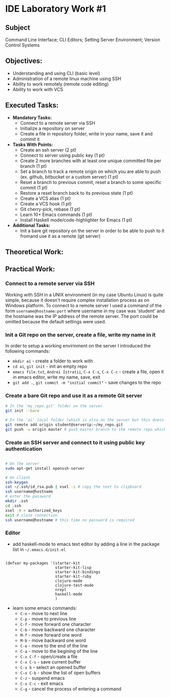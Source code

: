 # IDE Laboratory Work #1

## Subject

Command Line Interface; CLI Editors; Setting Server Environment; Version Control Systems

## Objectives:
  - Understanding and using CLI (basic level)
  - Administration of a remote linux machine using SSH
  - Ability to work remotely (remote code editing)
  - Ability to work with VCS

## Executed Tasks:
  - **Mandatory Tasks:**
    - Connect to a remote server via SSH
    - Initialize a repository on server
    - Create a file in repository folder, write in your name, save it and commit it
  - **Tasks With Points:**
    - Create an ssh server (2 pt)
    - Connect to server using public key (1 pt)
    - Create 2 more branches with at least one unique committed file per branch (1 pt)
    - Set a branch to track a remote origin on which you are able to push (ex. github, bitbucket or a custom server) (1 pt)
    - Reset a branch to previous commit, reset a branch to some specific commit (1 pt)
    - Restore a reset branch back to its previous state (1 pt)
    - Create a VCS alias (1 pt)
    - Create a VCS hook (1 pt)
    - Git cherry-pick, rebase (1 pt)
    - Learn 10+ Emacs commands (1 pt)
    - Install Haskell mode/code-highlighter for Emacs (1 pt)
  - **Additional Tasks:**
    - Init a bare git repository on the server in order to be able to push to it fromand use it as a remote (git server)


## Theoretical Work:



## Practical Work:

### Connect to a remote server via SSH

Working with SSH in a UNIX environment (in my case Ubuntu Linux) is quite simple, because it doesn't require complex installation process as on Windows platform. To connect to a remote server I used a command of the form `username@hostname:port` where username in my case was 'student' and the hostname was the IP address of the remote server. The port could be omitted because the default settings were used.

### Init a Git repo on the server, create a file, write my name in it

In order to setup a working envirinment on the server I introduced the following commands:

* `mkdir ai` - create a folder to work with
* `cd ai`, `git init` - init an empty repo
* `emacs file.txt`, `Andrei Istratii`, `C-x C-s`, `C-x C-c` - create a file, open it in emacs editor, write my name, save, exit
* `git add .`, `git commit -m "initial commit"` - save changes to the repo

### Create a bare Git repo and use it as a remote Git server

``` sh
# In the 'my_repo.git' folder on the server 
git init --bare

# In the 'ai' local folder (which is also on the server but this doesn't matter)
git remote add origin student@serverip:~/my_repo.git
git push -u origin master # push master branch to the remote repo which is actually on the same machine

```


### Create an SSH server and connect to it using public key authentication

``` sh

# On the server
sudo apt-get install openssh-server

# On client
ssh-keygen
cat ~/.ssh/id_rsa.pub | xsel -i # copy the text to clipboard
ssh username@hostname
# enter the password
mkdir .ssh
cd .ssh
xsel -0 > authorized_keys
exit # close connection
ssh username@hostname # this time no password is required

```


### Editor


* add haskell-mode to emacs text editor by adding a line in the package list in `~/.emacs.d/init.el`

``` emacs-lisp

(defvar my-packages '(starter-kit
                      starter-kit-lisp
                      starter-kit-bindings
                      starter-kit-ruby
                      clojure-mode
                      clojure-test-mode
                      nrepl
                      haskell-mode
                      )

```

* learn some emacs commands:
  * `C-n` - move to next line
  * `C-p` - move to previous line
  * `C-f` - move forward one character
  * `C-b` - move backward one character
  * `M-f` - move forward one word
  * `M-b` - move backward one word
  * `C-e` - move to the end of the line
  * `C-a` - move to the begining of the line
  * `C-x C-f` - open/create a file
  * `C-x C-s` - save current buffer
  * `C-x b` - select an opened buffer
  * `C-x C-b` - show the list of open buffers
  * `C-z` - suspend emacs
  * `C-x C-c` - exit emacs
  * `C-g` - cancel the process of entering a command

  

